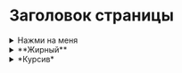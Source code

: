 # Заголовок страницы

<details>
<summary>Нажми на меня</summary>

- Abc
- Abc

</details>

<details>
<summary > **Жирный** </summary>

- **Abc**
- Abc

</details>

<details>

<summary > *Курсив* </summary>

- *Abc*
- Abc

</details>